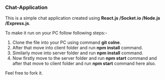 ### Chat-Application
This is a simple chat application created using __React.js /Socket.io /Node.js /Express.js__.

To make it run on your PC follow following steps:-

1. Clone the file into your PC using command __git colne__.
2. After that move into client folder and run __npm install__ command.
3. Similarly move into server folder and run __npm install__ command.
4. Now firstly move to the server folder and run __npm start__ command and after that move to client folder and run __npm start__ command here also.

Feel free to fork it.
